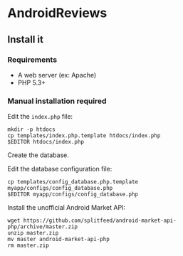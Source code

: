 AndroidReviews
==============

Install it
-----------

### Requirements

* A web server (ex: Apache)
* PHP 5.3+

### Manual installation required

Edit the `index.php` file:

```
mkdir -p htdocs
cp templates/index.php.template htdocs/index.php
$EDITOR htdocs/index.php
```

Create the database.

Edit the database configuration file:
```
cp templates/config_database.php.template myapp/configs/config_database.php
$EDITOR myapp/configs/config_database.php
```

Install the unofficial Android Market API:
```
wget https://github.com/splitfeed/android-market-api-php/archive/master.zip
unzip master.zip
mv master android-market-api-php
rm master.zip
```

